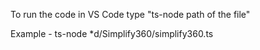To run the code in VS Code type "ts-node path of the file"

Example - ts-node *d/Simplify360/simplify360.ts 
